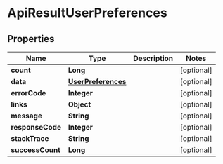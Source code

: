 
# ApiResultUserPreferences

## Properties
Name | Type | Description | Notes
------------ | ------------- | ------------- | -------------
**count** | **Long** |  |  [optional]
**data** | [**UserPreferences**](UserPreferences.md) |  |  [optional]
**errorCode** | **Integer** |  |  [optional]
**links** | **Object** |  |  [optional]
**message** | **String** |  |  [optional]
**responseCode** | **Integer** |  |  [optional]
**stackTrace** | **String** |  |  [optional]
**successCount** | **Long** |  |  [optional]



